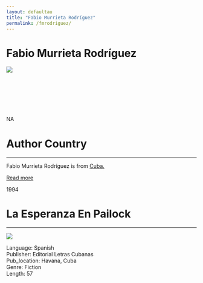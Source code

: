 ```yaml
---
layout: defaultau
title: "Fabio Murrieta Rodríguez"
permalink: /fmrodriguez/
---
```

<!-- partial:index.partial.html -->
<div class="content">
    <h1>Fabio Murrieta Rodríguez</h1>
    <div class="quote">
        <div><img src="https://t4.ftcdn.net/jpg/03/40/12/49/360_F_340124934_bz3pQTLrdFpH92ekknuaTHy8JuXgG7fi.jpg" class="logo"></div>
    </div>
    <div class="timeline">
        <div style="padding-bottom:100px;"></div>
        <div class="block">
            <div class="date right"><p class="right"> NA </p></div>
            <div class="dot"></div>
            <div class="left first">
            <div class="author_country">
                <h1>Author Country</h1><hr>
          <div class="aclocation">  <p>Fabio Murrieta Rodríguez is from <a href="{{ site.baseurl }}/14">Cuba.</a></p></div>
                <div class="acreadmore"><a href="#" target="_blank">Read more</a></div>
            </div>
            </div>
        </div>
        <div class="block">
            <div class="date left"><p class="left">1994</p></div>
            <div class="dot"></div>
            <div class="right">
                <h1>La Esperanza En Pailock</h1><hr>
                <p><img src="https://books.google.dm/books/content?id=0Qg_AAAAIAAJ&printsec=frontcover&img=1&zoom=1&imgtk=AFLRE71_SnVtcAEfcAkqFs9k3ZcgFnKnNZ_3WZ6OqzA5yxuB9nvEAXp1yg9_cmDm1GI9KY_YWSb-_AXKcX-641XFN_5_JNF5XKVWUo6F8nVn4vHJZ6u6hVzTmUuqrugG9RLDVEMbGy2D"></p>
                <p>
                Language: Spanish<br/>
                Publisher: Editorial Letras Cubanas<br/>
                Pub_location: Havana, Cuba<br/>
                Genre: Fiction<br/>
                Length: 57</p>
            </div>
        </div>
        <div id="footer">
    </div>
</div>
<!-- partial -->
  <script src='https://cdnjs.cloudflare.com/ajax/libs/jquery/3.1.1/jquery.min.js'></script><script  src="assets/js/authorscript.js"></script>
